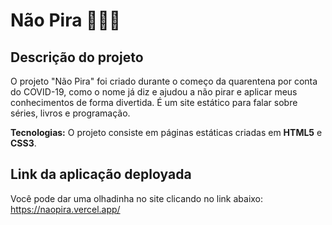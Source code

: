 # Não Pira 🤪👩‍💻

## Descrição do projeto

O projeto "Não Pira" foi criado durante o começo da quarentena por conta do COVID-19, como o nome já diz e ajudou a não pirar e aplicar meus conhecimentos de forma divertida. É um site estático para falar sobre séries, livros e programação.

**Tecnologias:**
O projeto consiste em páginas estáticas criadas em **HTML5** e **CSS3**. 

## Link da aplicação deployada

Você pode dar uma olhadinha no site clicando no link abaixo:
https://naopira.vercel.app/ 
